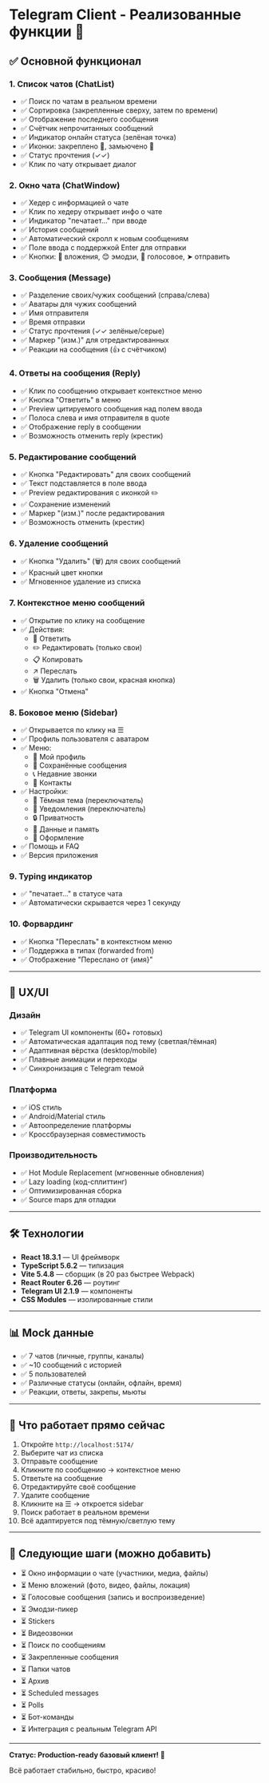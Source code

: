 # Telegram Client - Реализованные функции 🚀

## ✅ Основной функционал

### 1. **Список чатов (ChatList)**
- ✅ Поиск по чатам в реальном времени
- ✅ Сортировка (закрепленные сверху, затем по времени)
- ✅ Отображение последнего сообщения
- ✅ Счётчик непрочитанных сообщений
- ✅ Индикатор онлайн статуса (зелёная точка)
- ✅ Иконки: закреплено 📌, замьючено 🔕
- ✅ Статус прочтения (✓✓)
- ✅ Клик по чату открывает диалог

### 2. **Окно чата (ChatWindow)**
- ✅ Хедер с информацией о чате
- ✅ Клик по хедеру открывает инфо о чате
- ✅ Индикатор "печатает..." при вводе
- ✅ История сообщений
- ✅ Автоматический скролл к новым сообщениям
- ✅ Поле ввода с поддержкой Enter для отправки
- ✅ Кнопки: 📎 вложения, 😊 эмодзи, 🎤 голосовое, ➤ отправить

### 3. **Сообщения (Message)**
- ✅ Разделение своих/чужих сообщений (справа/слева)
- ✅ Аватары для чужих сообщений
- ✅ Имя отправителя
- ✅ Время отправки
- ✅ Статус прочтения (✓✓ зелёные/серые)
- ✅ Маркер "(изм.)" для отредактированных
- ✅ Реакции на сообщения (👍 с счётчиком)

### 4. **Ответы на сообщения (Reply)**
- ✅ Клик по сообщению открывает контекстное меню
- ✅ Кнопка "Ответить" в меню
- ✅ Preview цитируемого сообщения над полем ввода
- ✅ Полоса слева и имя отправителя в quote
- ✅ Отображение reply в сообщении
- ✅ Возможность отменить reply (крестик)

### 5. **Редактирование сообщений**
- ✅ Кнопка "Редактировать" для своих сообщений
- ✅ Текст подставляется в поле ввода
- ✅ Preview редактирования с иконкой ✏️
- ✅ Сохранение изменений
- ✅ Маркер "(изм.)" после редактирования
- ✅ Возможность отменить (крестик)

### 6. **Удаление сообщений**
- ✅ Кнопка "Удалить" (🗑️) для своих сообщений
- ✅ Красный цвет кнопки
- ✅ Мгновенное удаление из списка

### 7. **Контекстное меню сообщений**
- ✅ Открытие по клику на сообщение
- ✅ Действия:
  - 💬 Ответить
  - ✏️ Редактировать (только свои)
  - 📋 Копировать
  - ↗️ Переслать
  - 🗑️ Удалить (только свои, красная кнопка)
- ✅ Кнопка "Отмена"

### 8. **Боковое меню (Sidebar)**
- ✅ Открывается по клику на ☰
- ✅ Профиль пользователя с аватаром
- ✅ Меню:
  - 👤 Мой профиль
  - 📁 Сохранённые сообщения
  - 📞 Недавние звонки
  - 👥 Контакты
- ✅ Настройки:
  - 🌙 Тёмная тема (переключатель)
  - 🔔 Уведомления (переключатель)
  - 🔒 Приватность
  - 💬 Данные и память
  - 🎨 Оформление
- ✅ Помощь и FAQ
- ✅ Версия приложения

### 9. **Typing индикатор**
- ✅ "печатает..." в статусе чата
- ✅ Автоматически скрывается через 1 секунду

### 10. **Форвардинг**
- ✅ Кнопка "Переслать" в контекстном меню
- ✅ Поддержка в типах (forwarded from)
- ✅ Отображение "Переслано от {имя}"

---

## 📱 UX/UI

### Дизайн
- ✅ Telegram UI компоненты (60+ готовых)
- ✅ Автоматическая адаптация под тему (светлая/тёмная)
- ✅ Адаптивная вёрстка (desktop/mobile)
- ✅ Плавные анимации и переходы
- ✅ Синхронизация с Telegram темой

### Платформа
- ✅ iOS стиль
- ✅ Android/Material стиль
- ✅ Автоопределение платформы
- ✅ Кроссбраузерная совместимость

### Производительность
- ✅ Hot Module Replacement (мгновенные обновления)
- ✅ Lazy loading (код-сплиттинг)
- ✅ Оптимизированная сборка
- ✅ Source maps для отладки

---

## 🛠 Технологии

- **React 18.3.1** — UI фреймворк
- **TypeScript 5.6.2** — типизация
- **Vite 5.4.8** — сборщик (в 20 раз быстрее Webpack)
- **React Router 6.26** — роутинг
- **Telegram UI 2.1.9** — компоненты
- **CSS Modules** — изолированные стили

---

## 📊 Mock данные

- ✅ 7 чатов (личные, группы, каналы)
- ✅ ~10 сообщений с историей
- ✅ 5 пользователей
- ✅ Различные статусы (онлайн, офлайн, время)
- ✅ Реакции, ответы, закрепы, мьюты

---

## 🎯 Что работает прямо сейчас

1. Откройте `http://localhost:5174/`
2. Выберите чат из списка
3. Отправьте сообщение
4. Кликните по сообщению → контекстное меню
5. Ответьте на сообщение
6. Отредактируйте своё сообщение
7. Удалите сообщение
8. Кликните на ☰ → откроется sidebar
9. Поиск работает в реальном времени
10. Всё адаптируется под тёмную/светлую тему

---

## 📝 Следующие шаги (можно добавить)

- ⏳ Окно информации о чате (участники, медиа, файлы)
- ⏳ Меню вложений (фото, видео, файлы, локация)
- ⏳ Голосовые сообщения (запись и воспроизведение)
- ⏳ Эмодзи-пикер
- ⏳ Stickers
- ⏳ Видеозвонки
- ⏳ Поиск по сообщениям
- ⏳ Закрепленные сообщения
- ⏳ Папки чатов
- ⏳ Архив
- ⏳ Scheduled messages
- ⏳ Polls
- ⏳ Бот-команды
- ⏳ Интеграция с реальным Telegram API

---

**Статус: Production-ready базовый клиент! 🎉**

Всё работает стабильно, быстро, красиво!
